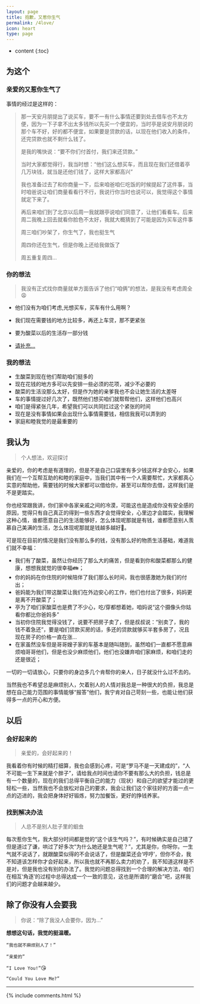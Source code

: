 ```yaml
---
layout: page 
title: 抱歉，又惹你生气
permalink: /4love/
icon: heart
type: page
---
```


* content
{:toc}

## 为这个

### 亲爱的又惹你生气了


事情的经过是这样的：


>   那一天安月朋提出了说买车，要不一有什么事情还要到处去借车也不太方便，因为一下子拿不出太多钱所以先买一个便宜的，当时亭是说安月朋说的那个车不好，好的都不便宜，如果要是贷款的话，以现在他们收入的条件，还完贷款也就不剩什么钱了。    
>
> 是我的嘴快说：“要不你们付首付，我们来还贷款。”    
>
> 当时大家都觉得行，我当时想：“他们这么想买车，而且现在我们还借着亭几万块钱，就当是还他们钱了，这样大家都高兴”      
>
> 我也准备过去了和你商量一下，后来咱爸咱仨吃饭的时候提起了这件事，当时咱爸说让咱们商量看看行不行，我说行你当时也说可以，我觉得这个事情就定下来了。
> 
> 再后来咱们到了北京以后周一我就跟亭说咱们同意了，让他们看看车。后来周二我晚上回去就看你脸色不太好，我就大概猜到了可能是因为买车这件事
>
> 周三咱们吵架了，你生气了，我也挺生气
>
> 周四你还在生气，但是你晚上还给我做饭了
>
> 周五重复周四...


### 你的想法

>  我没有正式找你商量就单方面告诉了他们“咱俩”的想法，是我没有考虑周全:weary:

* 他们没有为咱们考虑,光想买车，买车有什么用啊？
* 我们现在需要钱的地方比较多，再还上车贷，那不更紧张
* 要为酸菜以后的生活存一部分钱

* <a target="_blank"  href="https://tieba.baidu.com/f?kw=%E6%88%91%E6%9C%89%E8%AF%9D%E8%AF%B4">请补充...</a>

### 我的想法

* 生酸菜到现在他们帮助咱们挺多的
* 现在花钱的地方多可以先安排一些必须的花项，减少不必要的
* 酸菜的生活没那么太好，但是作为她的亲爹我也不会让她生活的太差呀
* 车的事情提过好几次了，既然他们想买咱们就帮帮他们，这样他们也高兴
* 咱们是得紧张几年，希望我们可以共同扛过这个紧张的时间
* 现在是没有事情如果会出现什么事情需要钱，相信我我可以弄到的
* 家庭和睦我觉的是最重要的

## 我认为

> 个人想法，欢迎探讨

  亲爱的，你的考虑是有道理的，但是不是自己口袋里有多少钱这样才会安心，如果我们在一个互帮互助的和睦的家庭中，当我们其中有一个人需要帮忙，大家都真心实意的帮助他，需要钱的时候大家都可以借给你，甚至可以帮你去借，这样我们是不是更踏实。

  你也经常跟我讲，你们家中各家亲戚之间的冷漠，可能这也是造成你没有安全感的原因，觉得只有自己真正的得到一些东西才会觉得安全，心里边才会踏实，我理解这种心情，谁都愿意自己的生活能够好，怎么体现呢那就是有钱，谁都愿意别人羡慕自己美满的生活，怎么体现呢那就是钱越多越好🤑。

  可是现在目前的情况是我们没有那么多的钱，没有那么好的物质生活基础，难道我们就不幸福：

* 我们有了酸菜，虽然让你经历了那么大的痛苦，但是看到你和酸菜都那么的健康，想想我就觉的很幸福:family:；
* 你的妈妈在你住院的时候陪伴了我们那么长时间，我也很感激她为我们的付出；
* 爸妈能为我们带这酸菜让我们在外边安心的工作，他们也付出了很多，妈妈更是离不开酸菜了；
* 亭为了咱们家酸菜也是费了不少心，吃/穿都想着她，咱妈说“这个摄像头你姑看你都比你爸妈多”
* 当初你住院我觉得没钱了，说要不把房子卖了，但是叔叔说：“别卖了，我的钱不着急还”，要是咱们贷款买房的话，多还的贷款就够买半套多房了，况且现在房子的价格一直在涨...
* 在家虽然没车但是哥哥嫂子家的车基本是随叫随到，虽然咱们一直都不愿意麻烦咱哥哥他们，但是也没少麻烦他们，他们也没嫌弃咱们家麻烦，和咱们走的还是很近；


一切的一切请放心，只要你的身边多几个肯帮你的亲人，日子就没什么过不去的。

当然我也不希望总是麻烦别人，欠着别人的人情对我总是一种很大的负担，我总是想在自己能力范围的事情能够“报答”他们，我宁肯对自己苛刻一些，也能让他们获得多一点的开心和方便。

## 以后

### 会好起来的

> 亲爱的，会好起来的！

我看着你有时候的精打细算，我也会感到心疼，可是“罗马不是一天建成的”，“人不可能一生下来就是个胖子”，请给我点时间也请你不要有那么大的负担，钱总是有一个数量的，现在的我们总得平衡自己的能力（现状）和自己的欲望才能过的更轻松一些，当然我也不会放松对自己的要求，我会让我们这个家往好的方面一点一点的迈进的，我会把身体好好锻炼，努力加餐饭，更好的挣钱养家。

### 找到解决办法

> 人总不是别人肚子里的蛔虫

每次惹你生气，我大部分时间都是觉的“这个该生气吗？”，有时候确实是自己错了但是道过了谦，哄过了好多次“为什么她还是生气呢？”，尤其是你，你呀你，一生气就不说话了，就跟酸菜似得的不会说话了，但是酸菜还会‘哼哼’，但你不会，我不知道该怎样你才会好起来，所以我也就不再那么卖力的劝了，我不知道这样是不是对，但是我也没有别的办法了。我觉的问题总得找到一个合理的解决方法，咱们在相互‘角逐’的过程中总得达成一个一致的意见，这也是所谓的“磨合”吧，这样我们的问题才会越来越少。

## 除了你没有人会要我

> 你说：“除了我没人会要你，因为...”

**想想这句话，我觉的挺温暖。**

`“我也就不麻烦别人了！”`

`“亲爱的”`

`“I Love You!”`:kissing_heart:

`“Could You Love Me?”`

-------------------------------

{% include comments.html %}
